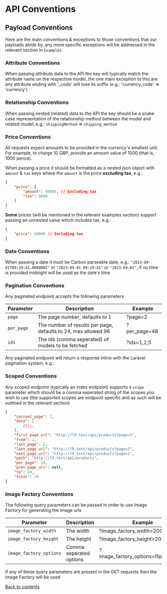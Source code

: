 # API Conventions

## Payload Conventions

Here are the main conventions & exceptions to those conventions that our payloads abide by, any more specific exceptions will be addressed in the relevant section in `Examples`

### Attribute Conventions

When passing attribute data to the API the key will typically match the attribute name on the respective model, the one main exception to this are any attribute ending with '_code' will lose its suffix (e.g.: 'currency_code' => 'currency')

### Relationship Conventions

When passing nested (related) data to the API the key should be a snake case representation of the relationship method between the model and related model, e.g.: `shippingMethod` => `shipping_method`

### Price Conventions

All requests expect amounts to be provided in the currency's smallest unit. For example, to charge 10 GBP, provide an amount value of 1000 (that is, 1000 pence).

When passing a price it should be formatted as a nested json object with `amount` & `tax` keys where the `amount` is the price **excluding tax**, e.g.:

```json lines
{
    "price": {
        "amount": 40000, // Excluding tax
        "tax": 8000
    }
}
```

**Some** prices (will be mentioned in the relevant examples section) support passing an unnested value which includes tax, e.g.:

```json lines
{
    "price": 48000 // Including tax
}
```

### Date Conventions

When passing a date it must be Carbon parseable date, e.g.: `"2023-09-01T09:29:41.000000Z"` or `"2023-09-01 09:29:41"` or `"2023-09-01"`, if no time is provided midnight will be used as the date's time

### Pagination Conventions

Any paginated endpoint accepts the following parameters

| Parameter   | Description                                                    | Example      |
|-------------|----------------------------------------------------------------|--------------|
| `page`      | The page number, defaults to 1                                 | ?page=2      |
| `per_page`  | The number of results per page, defaults to 24, max allowed 96 | ?per_page=48 |
| `ids`       | The ids (comma seperated) of models to be fetched              | ?ids=1,2,5   |

Any paginated endpoint will return a response inline with the Laravel pagination system, e.g.:

### Scoped Conventions

Any scoped endpoint (typically an index endpoint) supports a `scope` parameter which should be a comma seperated string of the scopes you wish to use (the supported scopes are endpoint specific and as such will be outlined in the relevant section)

```json lines
{
    "current_page": 1,
    "data": [
        //...
    ],
    "first_page_url": "http://l9.test/api/products?page=1",
    "from": 1,
    "last_page": 2,
    "last_page_url": "http://l9.test/api/products?page=2",
    "next_page_url": "http://l9.test/api/products?page=2",
    "path": "http://l9.test/api/products",
    "per_page": 24,
    "prev_page_url": null,
    "to": 24,
    "total": 29
}
```

### Image Factory Conventions

The following query parameters can be passed in order to use Image Factory for generating the image urls

| Parameter               | Description             | Example                               |
|-------------------------|-------------------------|---------------------------------------|
| `image_factory_width`   | The width               | ?image_factory_width=200              |
| `image_factory_height`  | The height              | ?image_factory_height=200             |
| `image_factory_options` | Comma seperated options | ?image_factory_options=flip,greyscale |

If any of these query parameters are present in the GET requests then the Image Factory will be used

[Back to contents](README.md#table-of-contents)
